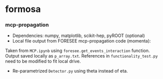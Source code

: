 # formosa
### mcp-propagation
- Dependencies: numpy, matplotlib, scikit-hep, pyROOT (optional)  
- Local file output from FORESEE mcp-propagation code (momenta):

Taken from `MCP.ipynb` using `foresee.get_events_interaction` function. Output saved locally as `p_array.txt`. References in `functionality_test.py` need to be modified to fit local drive.
 
- Re-parametrized `Detector.py` using theta instead of eta.

